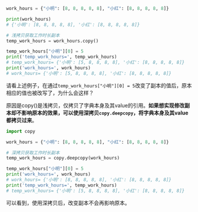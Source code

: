 ```python
work_hours = {"小明": [8, 8, 8, 8, 8], "小红": [8, 8, 8, 8, 8]}

print(work_hours)
# {'小明': [8, 8, 8, 8, 8], '小红': [8, 8, 8, 8, 8]}

# 浅拷贝获取工作时长副本
temp_work_hours = work_hours.copy()

temp_work_hours["小明"][0] = 5
print('temp_work_hours=', temp_work_hours)
# temp_work_hours= {'小明': [5, 8, 8, 8, 8], '小红': [8, 8, 8, 8, 8]}
print('work_hours=', work_hours)
# work_hours= {'小明': [5, 8, 8, 8, 8], '小红': [8, 8, 8, 8, 8]}
```

请看上述例子，在通过`temp_work_hours["小明"][0] = 5`改变了副本的值后，原本相应的值也被改写了，为什么会这样？

原因是copy()是浅拷贝，仅拷贝了字典本身及其value的引用。**如果想实现修改副本却不影响原本的效果，可以使用深拷贝`copy.deepcopy`，将字典本身及其value都拷贝过来**。
```python
import copy

work_hours = {"小明": [8, 8, 8, 8, 8], "小红": [8, 8, 8, 8, 8]}

# 深拷贝获取工作时长副本
temp_work_hours = copy.deepcopy(work_hours)

temp_work_hours["小明"][0] = 5
print('work_hours=', work_hours)
# work_hours= {'小明': [8, 8, 8, 8, 8], '小红': [8, 8, 8, 8, 8]}
print('temp_work_hours=', temp_work_hours)
# temp_work_hours= {'小明': [5, 8, 8, 8, 8], '小红': [8, 8, 8, 8, 8]}
```

可以看到，使用深拷贝后，改变副本不会再影响原本。

